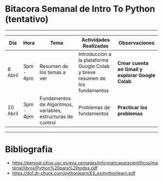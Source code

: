 # Bitacora Semanal de Intro To Python (tentativo)



---

| **Día**       | **Hora**  | **Tema**                  | **Actividades Realizadas** | **Observaciones**                         |
|---------------|-----------|---------------------------|----------------------------|-------------------------------------------|
|  8 Abril     | 3pm - 4pm  | Resumen de los temas a ver           | Introduccion a la plataforma Google Colab y breve resumen de los fundamentos| **Crear cuenta en Gmail y explorar Google Colab**     |
| 10 Abril     | 3pm - 4pm    |   Fundamentos de Algoritmos, variables, estructuras de control         | Problemas de fundamentos | **Practicar los problemas**      |

---


# Bibliografia

- https://persoal.citius.usc.es/eva.cernadas/informaticaparacientificos/material/libros/Python%20para%20todos.pdf
- https://do1.dr-chuck.com/pythonlearn/ES_es/pythonlearn.pdf
